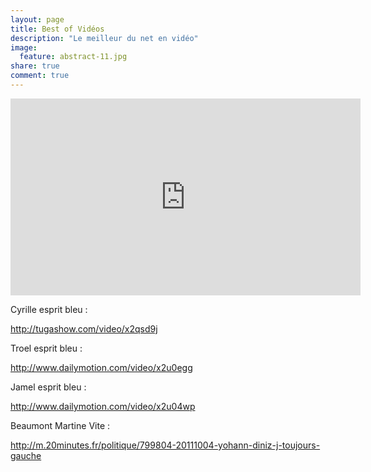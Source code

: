 ```yaml
---
layout: page
title: Best of Vidéos
description: "Le meilleur du net en vidéo"
image:
  feature: abstract-11.jpg
share: true
comment: true
---
```



<iframe width="560" height="315" src="http://www.youtube.com/embed/PWf4WUoMXwg" frameborder="0"> </iframe>

Cyrille esprit bleu :

 http://tugashow.com/video/x2qsd9j

Troel esprit bleu :

 http://www.dailymotion.com/video/x2u0egg

Jamel esprit bleu :

http://www.dailymotion.com/video/x2u04wp

Beaumont Martine Vite :

http://m.20minutes.fr/politique/799804-20111004-yohann-diniz-j-toujours-gauche
